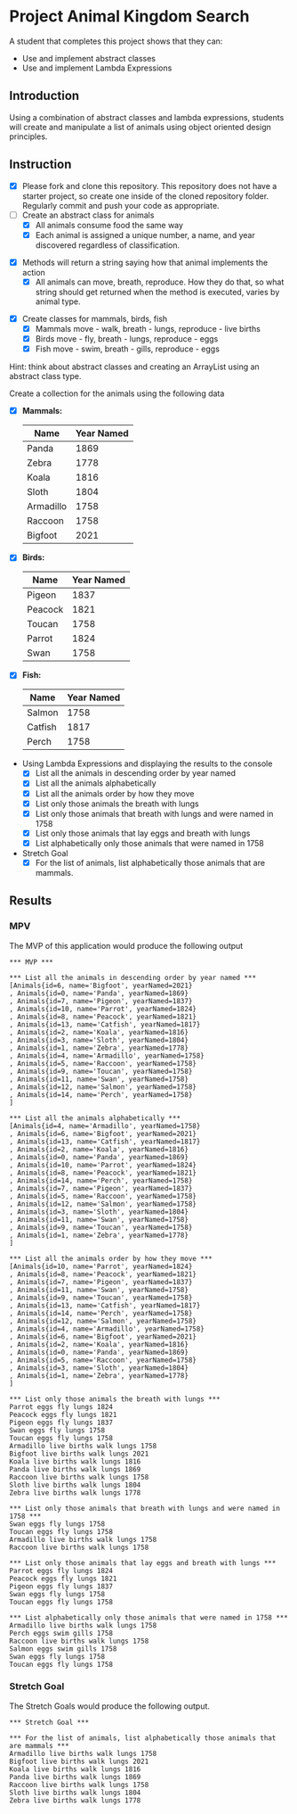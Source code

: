 # Project Animal Kingdom Search

A student that completes this project shows that they can:

* Use and implement abstract classes
* Use and implement Lambda Expressions

## Introduction

Using a combination of abstract classes and lambda expressions, students will create and manipulate a list of animals using object oriented design principles.

## Instruction

* [x] Please fork and clone this repository. This repository does not have a starter project, so create one inside of the cloned repository folder. Regularly commit and push your code as appropriate.
* [ ] Create an abstract class for animals
  * [x] All animals consume food the same way
  * [x] Each animal is assigned a unique number, a name, and year discovered regardless of classification.

- [x] Methods will return a string saying how that animal implements the action
  - [x] All animals can move, breath, reproduce. How they do that, so what string should get returned when the method is executed, varies by animal type.

* [x] Create classes for mammals, birds, fish
  * [x] Mammals move - walk, breath - lungs, reproduce - live births
  * [x] Birds move - fly, breath - lungs, reproduce - eggs
  * [x] Fish move - swim, breath - gills, reproduce - eggs

Hint: think about abstract classes and creating an ArrayList using an abstract class type.

Create a collection for the animals using the following data

* [x] **Mammals:**

    | Name      | Year Named |
    |-----------|-------|
    | Panda     | 1869  |
    | Zebra     | 1778  |
    | Koala     | 1816  |
    | Sloth     | 1804  |
    | Armadillo | 1758  |
    | Raccoon   | 1758  |
    | Bigfoot   | 2021  |

* [x] **Birds:**

    | Name      | Year Named |
    |-----------|------|
    | Pigeon    | 1837 |
    | Peacock   | 1821 |
    | Toucan    | 1758 |
    | Parrot    | 1824 |
    | Swan      | 1758 |

* [x] **Fish:**

    | Name      | Year Named |
    |-----------|------|
    | Salmon    | 1758 |
    | Catfish   | 1817 |
    | Perch     | 1758 |

* Using Lambda Expressions and displaying the results to the console
  * [x] List all the animals in descending order by year named
  * [x] List all the animals alphabetically
  * [x] List all the animals order by how they move
  * [x] List only those animals the breath with lungs
  * [x] List only those animals that breath with lungs and were named in 1758
  * [x] List only those animals that lay eggs and breath with lungs
  * [x] List alphabetically only those animals that were named in 1758

* Stretch Goal
  * [x] For the list of animals, list alphabetically those animals that are mammals.

## Results

### MPV

The MVP of this application would produce the following output

```TEXT
*** MVP ***

*** List all the animals in descending order by year named ***
[Animals{id=6, name='Bigfoot', yearNamed=2021}
, Animals{id=0, name='Panda', yearNamed=1869}
, Animals{id=7, name='Pigeon', yearNamed=1837}
, Animals{id=10, name='Parrot', yearNamed=1824}
, Animals{id=8, name='Peacock', yearNamed=1821}
, Animals{id=13, name='Catfish', yearNamed=1817}
, Animals{id=2, name='Koala', yearNamed=1816}
, Animals{id=3, name='Sloth', yearNamed=1804}
, Animals{id=1, name='Zebra', yearNamed=1778}
, Animals{id=4, name='Armadillo', yearNamed=1758}
, Animals{id=5, name='Raccoon', yearNamed=1758}
, Animals{id=9, name='Toucan', yearNamed=1758}
, Animals{id=11, name='Swan', yearNamed=1758}
, Animals{id=12, name='Salmon', yearNamed=1758}
, Animals{id=14, name='Perch', yearNamed=1758}
]

*** List all the animals alphabetically ***
[Animals{id=4, name='Armadillo', yearNamed=1758}
, Animals{id=6, name='Bigfoot', yearNamed=2021}
, Animals{id=13, name='Catfish', yearNamed=1817}
, Animals{id=2, name='Koala', yearNamed=1816}
, Animals{id=0, name='Panda', yearNamed=1869}
, Animals{id=10, name='Parrot', yearNamed=1824}
, Animals{id=8, name='Peacock', yearNamed=1821}
, Animals{id=14, name='Perch', yearNamed=1758}
, Animals{id=7, name='Pigeon', yearNamed=1837}
, Animals{id=5, name='Raccoon', yearNamed=1758}
, Animals{id=12, name='Salmon', yearNamed=1758}
, Animals{id=3, name='Sloth', yearNamed=1804}
, Animals{id=11, name='Swan', yearNamed=1758}
, Animals{id=9, name='Toucan', yearNamed=1758}
, Animals{id=1, name='Zebra', yearNamed=1778}
]

*** List all the animals order by how they move ***
[Animals{id=10, name='Parrot', yearNamed=1824}
, Animals{id=8, name='Peacock', yearNamed=1821}
, Animals{id=7, name='Pigeon', yearNamed=1837}
, Animals{id=11, name='Swan', yearNamed=1758}
, Animals{id=9, name='Toucan', yearNamed=1758}
, Animals{id=13, name='Catfish', yearNamed=1817}
, Animals{id=14, name='Perch', yearNamed=1758}
, Animals{id=12, name='Salmon', yearNamed=1758}
, Animals{id=4, name='Armadillo', yearNamed=1758}
, Animals{id=6, name='Bigfoot', yearNamed=2021}
, Animals{id=2, name='Koala', yearNamed=1816}
, Animals{id=0, name='Panda', yearNamed=1869}
, Animals{id=5, name='Raccoon', yearNamed=1758}
, Animals{id=3, name='Sloth', yearNamed=1804}
, Animals{id=1, name='Zebra', yearNamed=1778}
]

*** List only those animals the breath with lungs ***
Parrot eggs fly lungs 1824
Peacock eggs fly lungs 1821
Pigeon eggs fly lungs 1837
Swan eggs fly lungs 1758
Toucan eggs fly lungs 1758
Armadillo live births walk lungs 1758
Bigfoot live births walk lungs 2021
Koala live births walk lungs 1816
Panda live births walk lungs 1869
Raccoon live births walk lungs 1758
Sloth live births walk lungs 1804
Zebra live births walk lungs 1778

*** List only those animals that breath with lungs and were named in 1758 ***
Swan eggs fly lungs 1758
Toucan eggs fly lungs 1758
Armadillo live births walk lungs 1758
Raccoon live births walk lungs 1758

*** List only those animals that lay eggs and breath with lungs ***
Parrot eggs fly lungs 1824
Peacock eggs fly lungs 1821
Pigeon eggs fly lungs 1837
Swan eggs fly lungs 1758
Toucan eggs fly lungs 1758

*** List alphabetically only those animals that were named in 1758 ***
Armadillo live births walk lungs 1758
Perch eggs swim gills 1758
Raccoon live births walk lungs 1758
Salmon eggs swim gills 1758
Swan eggs fly lungs 1758
Toucan eggs fly lungs 1758
```

### Stretch Goal

The Stretch Goals would produce the following output.

```TEXT
*** Stretch Goal ***

*** For the list of animals, list alphabetically those animals that are mammals ***
Armadillo live births walk lungs 1758
Bigfoot live births walk lungs 2021
Koala live births walk lungs 1816
Panda live births walk lungs 1869
Raccoon live births walk lungs 1758
Sloth live births walk lungs 1804
Zebra live births walk lungs 1778
```
